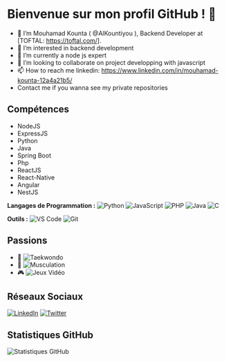 # Bienvenue sur mon profil GitHub ! 👋

- 👋 I’m Mouhamad Kounta ( @AlKountiyou ), Backend Developer at [TOFTAL: https://toftal.com/].
- 👀 I’m interested in backend development
- 🌱 I’m currently a node js expert
- 💞️ I’m looking to collaborate on project developping with javascript
- 📫 How to reach me linkedin: https://www.linkedin.com/in/mouhamad-kounta-12a4a21b5/
- Contact me if you wanna see my private repositories

## Compétences

- NodeJS
- ExpressJS
- Python
- Java
- Spring Boot
- Php
- ReactJS
- React-Native
- Angular
- NestJS

**Langages de Programmation :**
![Python](https://img.shields.io/badge/-Python-3776AB?style=flat&logo=python&logoColor=white)
![JavaScript](https://img.shields.io/badge/-JavaScript-F7DF1E?style=flat&logo=javascript&logoColor=black)
![PHP](https://img.shields.io/badge/-PHP-777BB4?style=flat&logo=php&logoColor=white)
![Java](https://img.shields.io/badge/-Java-007396?style=flat&logo=java&logoColor=white)
![C](https://img.shields.io/badge/-C-00599C?style=flat&logo=c&logoColor=white)

**Outils :**
![VS Code](https://img.shields.io/badge/-VS_Code-007ACC?style=flat&logo=visual-studio-code&logoColor=white)
![Git](https://img.shields.io/badge/-Git-F05032?style=flat&logo=git&logoColor=white)

## Passions

- 🥋 ![Taekwondo](https://img.shields.io/badge/-Taekwondo-4B0082?style=flat)
- 💪 ![Musculation](https://img.shields.io/badge/-Musculation-FF5733?style=flat)
- 🎮 ![Jeux Vidéo](https://img.shields.io/badge/-Jeux_Vidéo-1F8B4C?style=flat)


## Réseaux Sociaux
[![LinkedIn](https://img.shields.io/badge/LinkedIn-Connect-blue)](https://sn.linkedin.com/in/mouhamad-kounta-12a4a21b5)
[![Twitter](https://img.shields.io/badge/Twitter-Follow-blue)](https://twitter.com/__The92__)


## Statistiques GitHub

![Statistiques GitHub](https://github-readme-stats.vercel.app/api?username=alkountiyou&show_icons=true&theme=radical&custom_title=Contributions%20GitHub&hide_border=true&count_private=true&include_all_commits=true)



<!---
AlKountiyou/AlKountiyou is a ✨ special ✨ repository because its `README.md` (this file) appears on your GitHub profile.
You can click the Preview link to take a look at your changes.
--->
